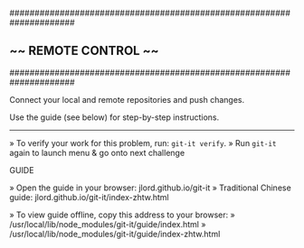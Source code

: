 #####################################################################
 ##                     ~~  REMOTE CONTROL  ~~                      ##
 #####################################################################

 Connect your local and remote repositories and push changes.

 Use the guide (see below) for step-by-step instructions.

 ---------------------------------------------------------------------

 » To verify your work for this problem, run: `git-it verify`.
 » Run `git-it` again to launch menu & go onto next challenge

 GUIDE

 » Open the guide in your browser: jlord.github.io/git-it
 » Traditional Chinese guide: jlord.github.io/git-it/index-zhtw.html

 » To view guide offline, copy this address to your browser:
 » /usr/local/lib/node_modules/git-it/guide/index.html
 » /usr/local/lib/node_modules/git-it/guide/index-zhtw.html
